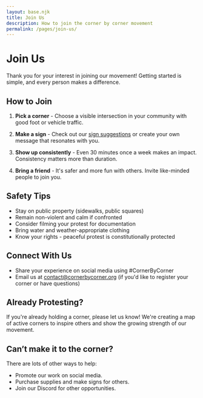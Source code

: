 ```yaml
---
layout: base.njk
title: Join Us
description: How to join the corner by corner movement
permalink: /pages/join-us/
---
```


# Join Us

Thank you for your interest in joining our movement! Getting started is simple, and every person makes a difference.

## How to Join

1. **Pick a corner** - Choose a visible intersection in your community with good foot or vehicle traffic.

2. **Make a sign** - Check out our [sign suggestions](/pages/signs) or create your own message that resonates with you.

3. **Show up consistently** - Even 30 minutes once a week makes an impact. Consistency matters more than duration.

4. **Bring a friend** - It's safer and more fun with others. Invite like-minded people to join you.

## Safety Tips

- Stay on public property (sidewalks, public squares)
- Remain non-violent and calm if confronted
- Consider filming your protest for documentation
- Bring water and weather-appropriate clothing
- Know your rights - peaceful protest is constitutionally protected

## Connect With Us

- Share your experience on social media using #CornerByCorner
- Email us at [contact@cornerbycorner.org](mailto:contact@cornerbycorner.org) (if you'd like to register your corner or have questions)

## Already Protesting?

If you're already holding a corner, please let us know! We're creating a map of active corners to inspire others and show the growing strength of our movement.

## Can’t make it to the corner?

There are lots of other ways to help:

- Promote our work on social media.
- Purchase supplies and make signs for others.
- Join our Discord for other opportunities.